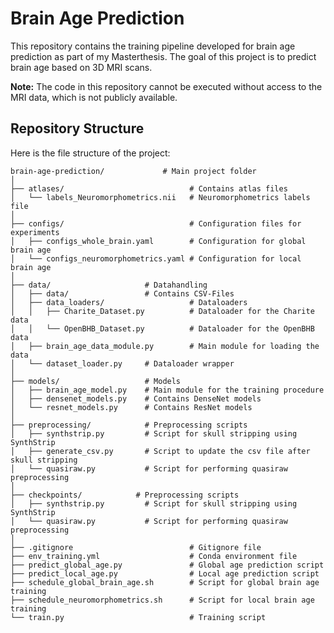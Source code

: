 # Brain Age Prediction

This repository contains the training pipeline developed for brain age prediction as part of my Masterthesis. The goal of this project is to predict brain age based on 3D MRI scans.

**Note:** The code in this repository cannot be executed without access to the MRI data, which is not publicly available.

## Repository Structure

Here is the file structure of the project:
```
brain-age-prediction/             # Main project folder
│
├── atlases/                            # Contains atlas files
│   └── labels_Neuromorphometrics.nii   # Neuromorphometrics labels file
│
├── configs/                            # Configuration files for experiments
│   ├── configs_whole_brain.yaml        # Configuration for global brain age
│   └── configs_neuromorphometrics.yaml # Configuration for local brain age
│
├── data/                     # Datahandling
│   ├── data/                 # Contains CSV-Files
│   ├── data_loaders/                   # Dataloaders
│   │   ├── Charite_Dataset.py          # Dataloader for the Charite data
│   │   └── OpenBHB_Dataset.py          # Dataloader for the OpenBHB data
│   ├── brain_age_data_module.py        # Main module for loading the data
│   └── dataset_loader.py     # Dataloader wrapper
│
├── models/                   # Models
│   ├── brain_age_model.py    # Main module for the training procedure
│   ├── densenet_models.py    # Contains DenseNet models
│   └── resnet_models.py      # Contains ResNet models
│
├── preprocessing/            # Preprocessing scripts
│   ├── synthstrip.py         # Script for skull stripping using SynthStrip
│   ├── generate_csv.py       # Script to update the csv file after skull stripping
│   └── quasiraw.py           # Script for performing quasiraw preprocessing
│
├── checkpoints/            # Preprocessing scripts
│   ├── synthstrip.py         # Script for skull stripping using SynthStrip
│   └── quasiraw.py           # Script for performing quasiraw preprocessing
│
├── .gitignore                          # Gitignore file
├── env_training.yml                    # Conda environment file
├── predict_global_age.py               # Global age prediction script
├── predict_local_age.py                # Local age prediction script
├── schedule_global_brain_age.sh        # Script for global brain age training
├── schedule_neuromorphometrics.sh      # Script for local brain age training
└── train.py                            # Training script
```